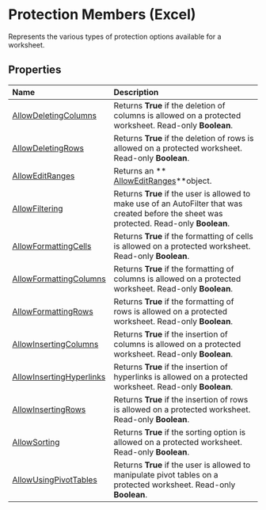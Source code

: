 
# Protection Members (Excel)
Represents the various types of protection options available for a worksheet.

## Properties



|**Name**|**Description**|
|:-----|:-----|
| [AllowDeletingColumns](602e0599-f444-0e81-9d9c-70f1f8093a29.md)|Returns  **True** if the deletion of columns is allowed on a protected worksheet. Read-only **Boolean**.|
| [AllowDeletingRows](da418f4e-ca3e-b0f2-4b12-fe578b0bf20b.md)|Returns  **True** if the deletion of rows is allowed on a protected worksheet. Read-only **Boolean**.|
| [AllowEditRanges](829ec57c-2fe1-27b0-5987-83bd4dd50eed.md)|Returns an  ** [AllowEditRanges](c08bf170-f982-ecca-c026-df4b907e1dde.md)**object.|
| [AllowFiltering](dc0b8ab3-ea28-0692-9474-8f81cc395599.md)|Returns  **True** if the user is allowed to make use of an AutoFilter that was created before the sheet was protected. Read-only **Boolean**.|
| [AllowFormattingCells](6e3d6fd1-a1f5-95c1-0ef2-795eba31b904.md)|Returns  **True** if the formatting of cells is allowed on a protected worksheet. Read-only **Boolean**.|
| [AllowFormattingColumns](1cdfeea0-5c5e-1f6c-47c7-a351bb6745b7.md)|Returns  **True** if the formatting of columns is allowed on a protected worksheet. Read-only **Boolean**.|
| [AllowFormattingRows](c58f9511-b6f5-a911-d20d-90dbb46248b7.md)|Returns  **True** if the formatting of rows is allowed on a protected worksheet. Read-only **Boolean**.|
| [AllowInsertingColumns](87938c66-e48a-dd1d-934e-08752bbf3e03.md)|Returns  **True** if the insertion of columns is allowed on a protected worksheet. Read-only **Boolean**.|
| [AllowInsertingHyperlinks](ef334ce3-a8d3-d9db-e48b-739f150cfb98.md)|Returns  **True** if the insertion of hyperlinks is allowed on a protected worksheet. Read-only **Boolean**.|
| [AllowInsertingRows](481fb5d0-31c9-9c28-c5a0-3f3abc48ad3a.md)|Returns  **True** if the insertion of rows is allowed on a protected worksheet. Read-only **Boolean**.|
| [AllowSorting](cffdb62d-2fbb-111a-ed06-e295b722ee75.md)|Returns  **True** if the sorting option is allowed on a protected worksheet. Read-only **Boolean**.|
| [AllowUsingPivotTables](42968839-1d82-3c0e-172b-1389c772f9a1.md)|Returns  **True** if the user is allowed to manipulate pivot tables on a protected worksheet. Read-only **Boolean**.|
